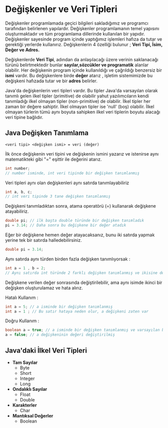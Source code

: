 # Değişkenler ve Veri Tipleri

Değişkenler programlamada geçici bilgileri sakladığımız ve programcı tarafından belirlenen yapılardır. Değişkenler programlamanın temel yapısını oluşturmaktadır ve tüm programlama dillerinde kullanılan bir yapıdır. Değişkenler sayesinde program içinde yaptığımız işlemleri hafıza da tutar ve gerektiği yerlerde kullanırız. Değişkenlerin 4 özelliği bulunur ; **Veri Tipi, İsim, Değer ve Adres.**

Değişkenlerde **Veri Tipi**, adından da anlaşılacağı üzere verinin saklanacağı türünü belirtmektedir bunlar **sayılar,sözcükler ve programatik** alanlar olabilir. Her değişkenin program içinde kullanıldığı ve çağrıldığı benzersiz bir **ismi** vardır. Bu değişkenlere birde **değer** atarız , işletim sistemimizde bu değişkeni hafızada tutar ve bir **adres** belirler.

Java'da değişkenlerin veri tipleri vardır. Bu tipler Java'da varsayılan olarak tanımlı gelen ilkel tipler (primitive) de olabilir yahut yazılımcıların kendi tanımladığı ilkel olmayan tipler (non-primitive) de olabilir. İlkel tipler her zaman bir değere sahiptir. İlkel olmayan tipler ise 'null' (boş) olabilir. İlkel olmayan türlerin tümü aynı boyuta sahipken ilkel veri tiplerin boyutu alacağı veri tipine bağlıdır.

## Java  Değişken Tanımlama

`<veri tipi> <değişken ismi> = veri (değer)`

İlk önce değişkenin veri tipini ve değişkenin ismini yazarız ve istenirse aynı matematikteki gibi "=" eşittir ile değerini atarız.

```java
int number;
// number isminde, int veri tipinde bir değişken tanımlanmış
```

 Veri tipleri aynı olan değişkenleri aynı satırda tanımlayabiliriz

```java
int a, b, c;
// int veri tipinde 3 tane değişken tanımlanmış
```

 Değişkeni tanımladıktan sonra, atama operatörü (=) kullanarak değişkene atayabiliriz.

```java
double pi; // ilk başta double türünde bir değişken tanımladık
pi = 3.14; // Daha sonra bu değişkene bir değer atadık
```

 Eğer bir değişkene hemen değer atayacaksanız, bunu iki satırda yapmak yerine tek bir satırda halledebilirsiniz.

```java
double pi = 3.14;
```

 Aynı satırda aynı türden birden fazla değişken tanımlıyorsak :

```java
int a = 1 , b = 2;
// Aynı satırda int türünde 2 farklı değişken tanımlanmış ve ikisine de değer verilmiş
```

Değişkene verilen değer sonrasında değiştirilebilir, ama aynı isimde ikinci bir değişken oluşturulamaz ve hata alırız.

Hatalı Kullanım :

```java
int a = 5; // a isminde bir değişken tanımlanmış
int a = 1 ; // Bu satır hataya neden olur, a değişkeni zaten var
```

Doğru Kullanım :

```java
boolean a = true; // a isminde bir değişken tanımlanmış ve varsayılan bir değer verilmiş
a = false; // a değişkeninin değeri değiştirilmiş
```

## Java'daki İlkel Veri Tipleri

- **Tam Sayılar**
  - Byte
  - Short
  - Integer
  - Long
- **Ondalıklı Sayılar**
  - Float
  - Double
- **Karakterler**
  - Char
- **Mantıksal Değerler**
  - Boolean


